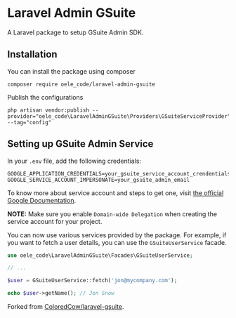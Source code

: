 # Laravel Admin GSuite
A Laravel package to setup GSuite Admin SDK.

## Installation
You can install the package using composer
```
composer require oele_code/laravel-admin-gsuite
```

Publish the configurations
```
php artisan vendor:publish --provider="oele_code\LaravelAdminGSuite\Providers\GSuiteServiceProvider" --tag="config"
```

## Setting up GSuite Admin Service
In your `.env` file, add the following credentials:
```
GOOGLE_APPLICATION_CREDENTIALS=your_gsuite_service_account_crendentials
GOOGLE_SERVICE_ACCOUNT_IMPERSONATE=your_gsuite_admin_email
```
To know more about service account and steps to get one, visit [the official Google Documentation](https://developers.google.com/identity/protocols/OAuth2ServiceAccount).

**NOTE:** Make sure you enable `Domain-wide Delegation` when creating the service account for your project.

You can now use various services provided by the package. For example, if you want to fetch a user details, you can use the `GSuiteUserService` facade.
```php
use oele_code\LaravelAdminGSuite\Facades\GSuiteUserService;

// ...

$user = GSuiteUserService::fetch('jon@mycompany.com');

echo $user->getName(); // Jon Snow
```

Forked from [ColoredCow/laravel-gsuite](https://github.com/ColoredCow/laravel-gsuite).
